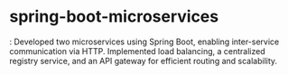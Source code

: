 # spring-boot-microservices
: Developed two microservices using Spring Boot, enabling inter-service communication via HTTP. Implemented load balancing, a centralized registry service, and an API gateway for efficient routing and scalability.
